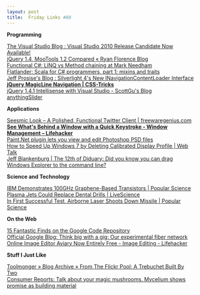 ```yaml
---
layout: post
title:  Friday Links #88
---
```

**Programming**

[The Visual Studio Blog : Visual Studio 2010 Release Candidate Now Available! ](http://blogs.msdn.com/visualstudio/archive/2010/02/09/visual-studio-2010-release-candidate-now-available.aspx)   
[jQuery 1.4, MooTools 1.2 Compared « Ryan Florence Blog](http://ryanflorence.com/jquery-1-4-mootools-1-2-compared/?utm_source=feedburner&utm_medium=feed&utm_campaign=Feed%3A+RyanFlorenceBlog+%28Ryan+Florence+Blog%29&utm_content=Google+Reader)   
[Functional C#: LINQ vs Method chaining at Mark Needham](http://www.markhneedham.com/blog/2010/02/05/functional-c-linq-vs-method-chaining/?utm_source=feedburner&utm_medium=feed&utm_campaign=Feed%3A+MarkNeedham+%28Mark+Needham%29&utm_content=Google+Reader)   
[Flatlander: Scala for C# programmers, part 1: mixins and traits](http://hestia.typepad.com/flatlander/2009/01/scala-for-c-programmers-part-1-mixins-and-traits.html)   
[Jeff Prosise's Blog : Silverlight 4's New INavigationContentLoader Interface](http://www.wintellect.com/CS/blogs/jprosise/archive/2010/02/08/silverlight-4-s-new-inavigationcontentloader-interface.aspx)   
[**jQuery MagicLine Navigation | CSS-Tricks**](http://css-tricks.com/jquery-magicline-navigation/)   
[jQuery 1.4.1 Intellisense with Visual Studio - ScottGu's Blog](http://weblogs.asp.net/scottgu/archive/2010/02/08/jquery-1-4-1-intellisense-with-visual-studio.aspx)   
[anythingSlider](http://css-tricks.com/examples/AnythingSlider/#panel-1)

**Applications**

[Seesmic Look – A Polished, Functional Twitter Client | freewaregenius.com ](http://www.freewaregenius.com/2010/02/05/seesmic-look-a-polished-functional-twitter-client/?utm_source=feedburner&utm_medium=feed&utm_campaign=Feed%3A+Freewaregeniuscom+%28freewaregenius.com%29&utm_content=Google+Reader)   
[**See What's Behind a Window with a Quick Keystroke - Window Management – Lifehacker**](http://lifehacker.com/5464379/see-whats-behind-a-window-with-a-quick-keystroke?utm_source=feedburner&utm_medium=feed&utm_campaign=Feed%3A+lifehacker%2Ffull+%28Lifehacker%29&utm_content=Google+Reader)   
[Paint.Net plugin lets you view and edit Photoshop PSD files](http://www.downloadsquad.com/2010/02/09/paint-net-plugin-lets-you-view-and-edit-photoshop-psd-files/)   
[How to Speed Up Windows 7 by Deleting Calibrated Display Profile | Web Talk](http://www.webtlk.com/2010/02/06/how-to-speed-up-windows-7-by-deleting-calibrated-display-profile-in-windows-7/)   
[Jeff Blankenburg | The 12th of Diduary: Did you know you can drag Windows Explorer to the command line?](http://jeffblankenburg.com/2010/02/12th-of-diduary-did-you-know-you-can.aspx?utm_source=feedburner&utm_medium=feed&utm_campaign=Feed%3A+Blankenthoughts+%28Blankenthoughts%29&utm_content=Google+Reader)

**Science and Technology**

[IBM Demonstrates 100GHz Graphene-Based Transistors | Popular Science](http://www.popsci.com/technology/article/2010-02/graphene-based-computers-may-end-silicon-age)   
[Plasma Jets Could Replace Dental Drills | LiveScience](http://www.livescience.com/technology/plasma-jets-dental-drills-100204.html)   
[In First Successful Test, Airborne Laser Shoots Down Missile | Popular Science](http://www.popsci.com/technology/article/2010-02/airborne-laser-successfully-shoots-down-first-missile)

**On the Web**

[15 Fantastic Finds on the Google Code Repository](http://sixrevisions.com/resources/15-fantastic-finds-on-the-google-code-repository/)   
[Official Google Blog: Think big with a gig: Our experimental fiber network](http://googleblog.blogspot.com/2010/02/think-big-with-gig-our-experimental.html?utm_source=feedburner&utm_medium=feed&utm_campaign=Feed%3A+blogspot%2FMKuf+%28Official+Google+Blog%29&utm_content=Google+Reader)   
[Online Image Editor Aviary Now Entirely Free - Image Editing - Lifehacker ](http://lifehacker.com/5470113/online-image-editor-aviary-now-entirely-free?utm_source=feedburner&utm_medium=feed&utm_campaign=Feed%3A+lifehacker%2Ffull+%28Lifehacker%29)

**Stuff I Just Like**

[Toolmonger » Blog Archive » From The Flickr Pool: A Trebuchet Built By Two](http://toolmonger.com/2010/02/08/from-the-flickr-pool-a-trebuchet-built-by-two/)   
[Consumer Reports: Talk about your magic mushrooms. Mycelium shows promise as building material](http://blogs.consumerreports.org/home/2010/02/mycelium-mushrooms-far-west-fungi-ecovative-design-ecocrade-greensulate-mycotecture.html)
